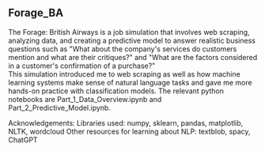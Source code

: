 ## Forage_BA
The Forage: British Airways is a job simulation that involves web scraping, analyzing data, and creating a predictive model to answer realistic business questions such as "What about the company's services do customers mention and what are their critiques?" and "What are the factors considered in a customer's confirmation of a purchase?"  
This simulation introduced me to web scraping as well as how machine learning systems make sense of natural language tasks and gave me more hands-on practice with classification models. 
The relevant python notebooks are Part_1_Data_Overview.ipynb and Part_2_Predictive_Model.ipynb.

Acknowledgements:
Libraries used: numpy, sklearn, pandas, matplotlib, NLTK, wordcloud
Other resources for learning about NLP: textblob, spacy, ChatGPT
